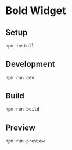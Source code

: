 # Bold Widget

## Setup

```bash
npm install
```

## Development

```bash
npm run dev
```

## Build

```bash
npm run build
```

## Preview

```bash
npm run preview
```
